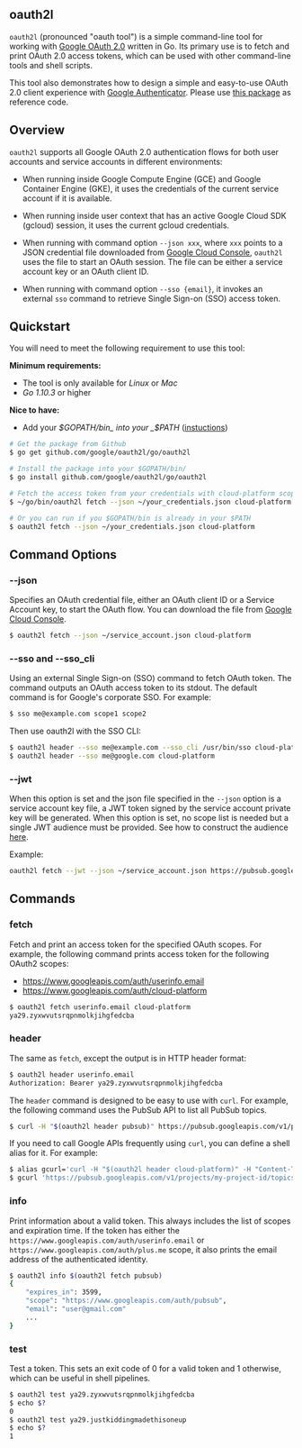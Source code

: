 oauth2l
-------

`oauth2l` (pronounced "oauth tool") is a simple command-line tool for
working with
[Google OAuth 2.0](https://developers.google.com/identity/protocols/OAuth2)
written in Go.
Its primary use is to fetch and
print OAuth 2.0 access tokens, which can be used with other command-line
tools and shell scripts.

This tool also demonstrates how to design a simple and easy-to-use OAuth
2.0 client experience with [Google Authenticator](https://github.com/shinfan/sgauth/).
Please use [this package](oauth2l/) as reference code.

## Overview

`oauth2l` supports all Google OAuth 2.0 authentication flows for both user
accounts and service accounts in different environments:

*   When running inside Google Compute Engine (GCE) and Google Container
    Engine (GKE), it uses the credentials of the current service account
    if it is available.

*   When running inside user context that has an active Google Cloud SDK
    (gcloud) session, it uses the current gcloud credentials.

*   When running with command option `--json xxx`, where `xxx` points to
    a JSON credential file downloaded from
    [Google Cloud Console](https://console.cloud.google.com/apis/credentials),
    `oauth2l` uses the file to start an OAuth session. The file can be
    either a service account key or an OAuth client ID.

*   When running with command option `--sso {email}`, it invokes an
    external `sso` command to retrieve Single Sign-on (SSO) access token.

## Quickstart

You will need to meet the following requirement to use this tool:

__Minimum requirements:__
- The tool is only available for _Linux_ or _Mac_
- _Go 1.10.3_ or higher

__Nice to have:__
- Add your _$GOPATH/bin_ into your _$PATH_ ([instuctions](
https://github.com/golang/go/wiki/GOPATH))


```bash
# Get the package from Github
$ go get github.com/google/oauth2l/go/oauth2l

# Install the package into your $GOPATH/bin/
$ go install github.com/google/oauth2l/go/oauth2l

# Fetch the access token from your credentials with cloud-platform scope
$ ~/go/bin/oauth2l fetch --json ~/your_credentials.json cloud-platform

# Or you can run if you $GOPATH/bin is already in your $PATH
$ oauth2l fetch --json ~/your_credentials.json cloud-platform
```

## Command Options

### --json

Specifies an OAuth credential file, either an OAuth client ID or a Service
Account key, to start the OAuth flow. You can download the file from
[Google Cloud Console](https://console.cloud.google.com/apis/credentials).

```bash
$ oauth2l fetch --json ~/service_account.json cloud-platform
```

### --sso and --sso_cli

Using an external Single Sign-on (SSO) command to fetch OAuth token.
The command outputs an OAuth access token to its stdout. The default
command is for Google's corporate SSO. For example:

```bash
$ sso me@example.com scope1 scope2
```

Then use oauth2l with the SSO CLI:

```bash
$ oauth2l header --sso me@example.com --sso_cli /usr/bin/sso cloud-platform
$ oauth2l header --sso me@google.com cloud-platform
```

### --jwt

When this option is set and the json file specified in the `--json` option
is a service account key file, a JWT token signed by the service account
private key will be generated. When this option is set, no scope list is
needed but a single JWT audience must be provided. See how to construct the
audience [here](https://developers.google.com/identity/protocols/OAuth2ServiceAccount#jwt-auth).

Example:

```bash
oauth2l fetch --jwt --json ~/service_account.json https://pubsub.googleapis.com/google.pubsub.v1.Publisher
```

## Commands

### fetch

Fetch and print an access token for the specified OAuth scopes. For example,
the following command prints access token for the following OAuth2 scopes:

*   https://www.googleapis.com/auth/userinfo.email
*   https://www.googleapis.com/auth/cloud-platform

```bash
$ oauth2l fetch userinfo.email cloud-platform
ya29.zyxwvutsrqpnmolkjihgfedcba
```

### header

The same as `fetch`, except the output is in HTTP header format:

```bash
$ oauth2l header userinfo.email
Authorization: Bearer ya29.zyxwvutsrqpnmolkjihgfedcba
```

The `header` command is designed to be easy to use with `curl`. For example,
the following command uses the PubSub API to list all PubSub topics.

```bash
$ curl -H "$(oauth2l header pubsub)" https://pubsub.googleapis.com/v1/projects/my-project-id/topics
```

If you need to call Google APIs frequently using `curl`, you can define a
shell alias for it. For example:

```bash
$ alias gcurl='curl -H "$(oauth2l header cloud-platform)" -H "Content-Type: application/json" '
$ gcurl 'https://pubsub.googleapis.com/v1/projects/my-project-id/topics'
```

### info

Print information about a valid token. This always includes the list of scopes
and expiration time. If the token has either the
`https://www.googleapis.com/auth/userinfo.email` or
`https://www.googleapis.com/auth/plus.me` scope, it also prints the email
address of the authenticated identity.

```bash
$ oauth2l info $(oauth2l fetch pubsub)
{
    "expires_in": 3599,
    "scope": "https://www.googleapis.com/auth/pubsub",
    "email": "user@gmail.com"
    ...
}
```

### test

Test a token. This sets an exit code of 0 for a valid token and 1 otherwise,
which can be useful in shell pipelines.

```bash
$ oauth2l test ya29.zyxwvutsrqpnmolkjihgfedcba
$ echo $?
0
$ oauth2l test ya29.justkiddingmadethisoneup
$ echo $?
1
```
